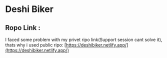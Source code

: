 # Deshi Biker

## Ropo Link :

I faced some problem with my privet ripo link(Support session cant solve it), thats why i used public ripo: [https://deshibiker.netlify.app/](https://deshibiker.netlify.app/)
